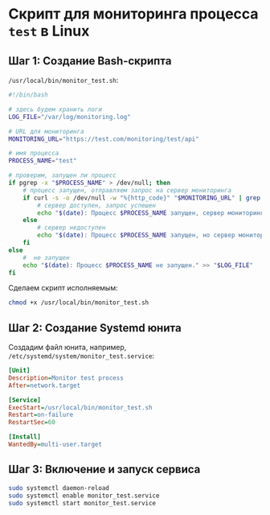 
# Скрипт для мониторинга процесса `test` в Linux

## Шаг 1: Создание Bash-скрипта

`/usr/local/bin/monitor_test.sh`:

```bash
#!/bin/bash

# здесь будем хранить логи
LOG_FILE="/var/log/monitoring.log"

# URL для мониторинга
MONITORING_URL="https://test.com/monitoring/test/api"

# имя процесса
PROCESS_NAME="test"

# проверим, запущен ли процесс
if pgrep -x "$PROCESS_NAME" > /dev/null; then
    # процесс запущен, отправляем запрос на сервер мониторинга
    if curl -s -o /dev/null -w "%{http_code}" "$MONITORING_URL" | grep -q "200"; then
        # сервер доступен, запрос успешен
        echo "$(date): Процесс $PROCESS_NAME запущен, сервер мониторинга доступен." >> "$LOG_FILE"
    else
        # сервер недоступен
        echo "$(date): Процесс $PROCESS_NAME запущен, но сервер мониторинга недоступен." >> "$LOG_FILE"
    fi
else
    #  не запущен
    echo "$(date): Процесс $PROCESS_NAME не запущен." >> "$LOG_FILE"
fi
```

Сделаем скрипт исполняемым:

```bash
chmod +x /usr/local/bin/monitor_test.sh
```

## Шаг 2: Создание Systemd юнита

Создадим файл юнита, например, `/etc/systemd/system/monitor_test.service`:

```ini
[Unit]
Description=Monitor test process
After=network.target

[Service]
ExecStart=/usr/local/bin/monitor_test.sh
Restart=on-failure
RestartSec=60

[Install]
WantedBy=multi-user.target
```

## Шаг 3: Включение и запуск сервиса


```bash
sudo systemctl daemon-reload
sudo systemctl enable monitor_test.service
sudo systemctl start monitor_test.service
```


